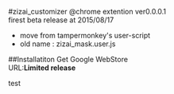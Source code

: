 #zizai_customizer
@chrome extention
ver0.0.0.1  
firest beta release at 2015/08/17  
  
* move from tampermonkey's user-script  
* old name : zizai_mask.user.js  
  
##Installatiton
Get Google WebStore  
URL:**Limited release**  
  
  test

